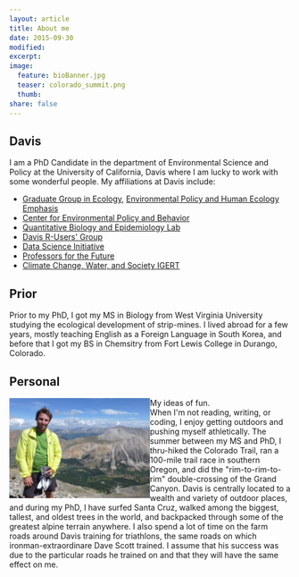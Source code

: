 ```yaml
---
layout: article
title: About me
date: 2015-09-30
modified:
excerpt: 
image:
  feature: bioBanner.jpg
  teaser: colorado_summit.png
  thumb:
share: false
---
```


## Davis
I am a PhD Candidate in the department of Environmental Science and Policy at the University of California, Davis where I am lucky to work with some wonderful people. My affiliations at Davis include:

- [Graduate Group in Ecology](http://ecology.ucdavis.edu/), [Environmental Policy and Human Ecology Emphasis](http://ecology.ucdavis.edu/programs/EPHE/programinfo.html)  
- [Center for Environmental Policy and Behavior](http://environmentalpolicy.ucdavis.edu)  
- [Quantitative Biology and Epidemiology Lab](http://qbelab.plantpathology.ucdavis.edu/)  
- [Davis R-Users' Group](https://groups.google.com/forum/#!forum/davis-rug)  
- [Data Science Initiative](http://datascience.ucdavis.edu/)  
- [Professors for the Future](https://gradstudies.ucdavis.edu/professional-development/professors-future)
- [Climate Change, Water, and Society IGERT](http://ccwas.ucdavis.edu/)  

## Prior
Prior to my PhD, I got my MS in Biology from West Virginia University studying the ecological development of strip-mines. I lived abroad for a few years, mostly teaching English as a Foreign Language in South Korea, and before that I got my BS in Chemsitry from Fort Lewis College in Durango, Colorado.

## Personal
<div>
<img align="left" src="/images/colorado_summit.png" title="On a high summit during a 500+ mile hike across the Colorado Rockies" width="50%">
<figcaption>My ideas of fun.</figcaption>
When I'm not reading, writing, or coding, I enjoy getting outdoors and pushing myself athletically. The summer between my MS and PhD, I thru-hiked the Colorado Trail, ran a 100-mile trail race in southern Oregon, and did the "rim-to-rim-to-rim" double-crossing of the Grand Canyon. Davis is centrally located to a wealth and variety of outdoor places, and during my PhD, I have surfed Santa Cruz, walked among the biggest, tallest, and oldest trees in the world, and backpacked through some of the greatest alpine terrain anywhere. I also spend a lot of time on the farm roads around Davis training for triathlons, the same roads on which ironman-extraordinare Dave Scott trained. I assume that his success was due to the particular roads he trained on and that they will have the same effect on me. 
</div>
